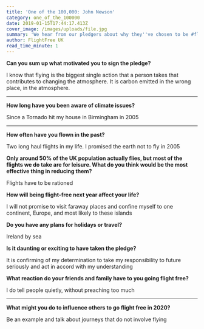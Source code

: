```yaml
---
title: 'One of the 100,000: John Newson'
category: one_of_the_100000
date: 2019-01-15T17:44:17.413Z
cover_image: /images/uploads/file.jpg
summary: 'We hear from our pledgers about why they''ve chosen to be #flightfree in 2020'
author: FlightFree UK
read_time_minute: 1
---
```

**Can you sum up what motivated you to sign the pledge?**  



I know that flying is the biggest single action that a person takes that contributes to changing the atmosphere. It is carbon emitted in the wrong place, in the atmosphere.

****

**How long have you been aware of climate issues?** 



Since a Tornado hit my house in Birmingham in 2005

****

**How often have you flown in the past?** 



Two long haul flights in my life. I promised the earth not to fly in 2005



**Only around 50% of the UK population actually flies, but most of the flights we do take are for leisure. What do you think would be the most effective thing in reducing them?** 



Flights have to be rationed



**How will being flight-free next year affect your life?** 

I will not promise to visit faraway places and confine myself to one continent, Europe, and most likely to these islands 



**Do you have any plans for holidays or travel?** 



Ireland by sea



**Is it daunting or exciting to have taken the pledge?** 



It is confirming of my determination to take my responsibility to future seriously and act in accord with my understanding



**What reaction do your friends and family have to you going flight free?**  



I do tell people quietly, without preaching too much

****

**What might you do to influence others to go flight free in 2020?** 



Be an example and talk about journeys that do not involve flying
